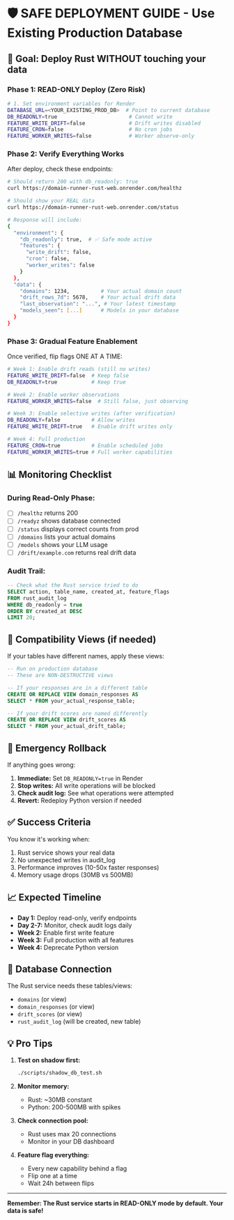 # 🛡️ SAFE DEPLOYMENT GUIDE - Use Existing Production Database

## 🎯 Goal: Deploy Rust WITHOUT touching your data

### Phase 1: READ-ONLY Deploy (Zero Risk)

```bash
# 1. Set environment variables for Render
DATABASE_URL=<YOUR_EXISTING_PROD_DB>  # Point to current database
DB_READONLY=true                       # Cannot write
FEATURE_WRITE_DRIFT=false              # Drift writes disabled
FEATURE_CRON=false                     # No cron jobs
FEATURE_WORKER_WRITES=false            # Worker observe-only
```

### Phase 2: Verify Everything Works

After deploy, check these endpoints:

```bash
# Should return 200 with db_readonly: true
curl https://domain-runner-rust-web.onrender.com/healthz

# Should show your REAL data
curl https://domain-runner-rust-web.onrender.com/status

# Response will include:
{
  "environment": {
    "db_readonly": true,  # ✅ Safe mode active
    "features": {
      "write_drift": false,
      "cron": false,
      "worker_writes": false
    }
  },
  "data": {
    "domains": 1234,          # Your actual domain count
    "drift_rows_7d": 5678,    # Your actual drift data
    "last_observation": "...", # Your latest timestamp
    "models_seen": [...]      # Models in your database
  }
}
```

### Phase 3: Gradual Feature Enablement

Once verified, flip flags ONE AT A TIME:

```bash
# Week 1: Enable drift reads (still no writes)
FEATURE_WRITE_DRIFT=false  # Keep false
DB_READONLY=true           # Keep true

# Week 2: Enable worker observations
FEATURE_WORKER_WRITES=false  # Still false, just observing

# Week 3: Enable selective writes (after verification)
DB_READONLY=false          # Allow writes
FEATURE_WRITE_DRIFT=true   # Enable drift writes only

# Week 4: Full production
FEATURE_CRON=true          # Enable scheduled jobs
FEATURE_WORKER_WRITES=true # Full worker capabilities
```

## 📊 Monitoring Checklist

### During Read-Only Phase:
- [ ] `/healthz` returns 200
- [ ] `/readyz` shows database connected
- [ ] `/status` displays correct counts from prod
- [ ] `/domains` lists your actual domains
- [ ] `/models` shows your LLM usage
- [ ] `/drift/example.com` returns real drift data

### Audit Trail:
```sql
-- Check what the Rust service tried to do
SELECT action, table_name, created_at, feature_flags
FROM rust_audit_log
WHERE db_readonly = true
ORDER BY created_at DESC
LIMIT 20;
```

## 🔄 Compatibility Views (if needed)

If your tables have different names, apply these views:

```sql
-- Run on production database
-- These are NON-DESTRUCTIVE views

-- If your responses are in a different table
CREATE OR REPLACE VIEW domain_responses AS
SELECT * FROM your_actual_response_table;

-- If your drift scores are named differently
CREATE OR REPLACE VIEW drift_scores AS
SELECT * FROM your_actual_drift_table;
```

## 🚨 Emergency Rollback

If anything goes wrong:

1. **Immediate:** Set `DB_READONLY=true` in Render
2. **Stop writes:** All write operations will be blocked
3. **Check audit log:** See what operations were attempted
4. **Revert:** Redeploy Python version if needed

## ✅ Success Criteria

You know it's working when:
1. Rust service shows your real data
2. No unexpected writes in audit_log
3. Performance improves (10-50x faster responses)
4. Memory usage drops (30MB vs 500MB)

## 📈 Expected Timeline

- **Day 1:** Deploy read-only, verify endpoints
- **Day 2-7:** Monitor, check audit logs daily
- **Week 2:** Enable first write feature
- **Week 3:** Full production with all features
- **Week 4:** Deprecate Python version

## 🔐 Database Connection

The Rust service needs these tables/views:
- `domains` (or view)
- `domain_responses` (or view)
- `drift_scores` (or view)
- `rust_audit_log` (will be created, new table)

## 💡 Pro Tips

1. **Test on shadow first:**
   ```bash
   ./scripts/shadow_db_test.sh
   ```

2. **Monitor memory:**
   - Rust: ~30MB constant
   - Python: 200-500MB with spikes

3. **Check connection pool:**
   - Rust uses max 20 connections
   - Monitor in your DB dashboard

4. **Feature flag everything:**
   - Every new capability behind a flag
   - Flip one at a time
   - Wait 24h between flips

---

**Remember: The Rust service starts in READ-ONLY mode by default. Your data is safe!**